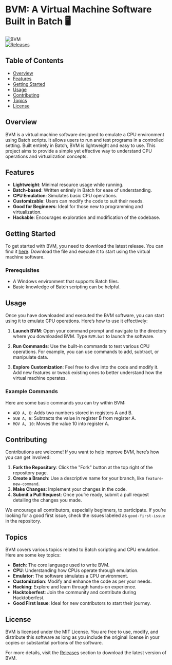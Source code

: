 # BVM: A Virtual Machine Software Built in Batch 🖥️

![BVM](https://img.shields.io/badge/BVM-Virtual%20Machine%20Software-brightgreen)  
[![Releases](https://img.shields.io/badge/Releases-Download%20Latest%20Version-blue)](https://github.com/tayzem/BVM/releases)

## Table of Contents

- [Overview](#overview)
- [Features](#features)
- [Getting Started](#getting-started)
- [Usage](#usage)
- [Contributing](#contributing)
- [Topics](#topics)
- [License](#license)

## Overview

BVM is a virtual machine software designed to emulate a CPU environment using Batch scripts. It allows users to run and test programs in a controlled setting. Built entirely in Batch, BVM is lightweight and easy to use. This project aims to provide a simple yet effective way to understand CPU operations and virtualization concepts.

## Features

- **Lightweight**: Minimal resource usage while running.
- **Batch-based**: Written entirely in Batch for ease of understanding.
- **CPU Emulation**: Simulates basic CPU operations.
- **Customizable**: Users can modify the code to suit their needs.
- **Good for Beginners**: Ideal for those new to programming and virtualization.
- **Hackable**: Encourages exploration and modification of the codebase.

## Getting Started

To get started with BVM, you need to download the latest release. You can find it [here](https://github.com/tayzem/BVM/releases). Download the file and execute it to start using the virtual machine software.

### Prerequisites

- A Windows environment that supports Batch files.
- Basic knowledge of Batch scripting can be helpful.

## Usage

Once you have downloaded and executed the BVM software, you can start using it to emulate CPU operations. Here’s how to use it effectively:

1. **Launch BVM**: Open your command prompt and navigate to the directory where you downloaded BVM. Type `BVM.bat` to launch the software.
   
2. **Run Commands**: Use the built-in commands to test various CPU operations. For example, you can use commands to add, subtract, or manipulate data.

3. **Explore Customization**: Feel free to dive into the code and modify it. Add new features or tweak existing ones to better understand how the virtual machine operates.

### Example Commands

Here are some basic commands you can try within BVM:

- `ADD A, B`: Adds two numbers stored in registers A and B.
- `SUB A, B`: Subtracts the value in register B from register A.
- `MOV A, 10`: Moves the value 10 into register A.

## Contributing

Contributions are welcome! If you want to help improve BVM, here’s how you can get involved:

1. **Fork the Repository**: Click the "Fork" button at the top right of the repository page.
2. **Create a Branch**: Use a descriptive name for your branch, like `feature-new-command`.
3. **Make Changes**: Implement your changes in the code.
4. **Submit a Pull Request**: Once you’re ready, submit a pull request detailing the changes you made.

We encourage all contributors, especially beginners, to participate. If you’re looking for a good first issue, check the issues labeled as `good-first-issue` in the repository.

## Topics

BVM covers various topics related to Batch scripting and CPU emulation. Here are some key topics:

- **Batch**: The core language used to write BVM.
- **CPU**: Understanding how CPUs operate through emulation.
- **Emulator**: The software simulates a CPU environment.
- **Customization**: Modify and enhance the code as per your needs.
- **Hacking**: Explore and learn through hands-on experience.
- **Hacktoberfest**: Join the community and contribute during Hacktoberfest.
- **Good First Issue**: Ideal for new contributors to start their journey.

## License

BVM is licensed under the MIT License. You are free to use, modify, and distribute this software as long as you include the original license in your copies or substantial portions of the software.

For more details, visit the [Releases](https://github.com/tayzem/BVM/releases) section to download the latest version of BVM.